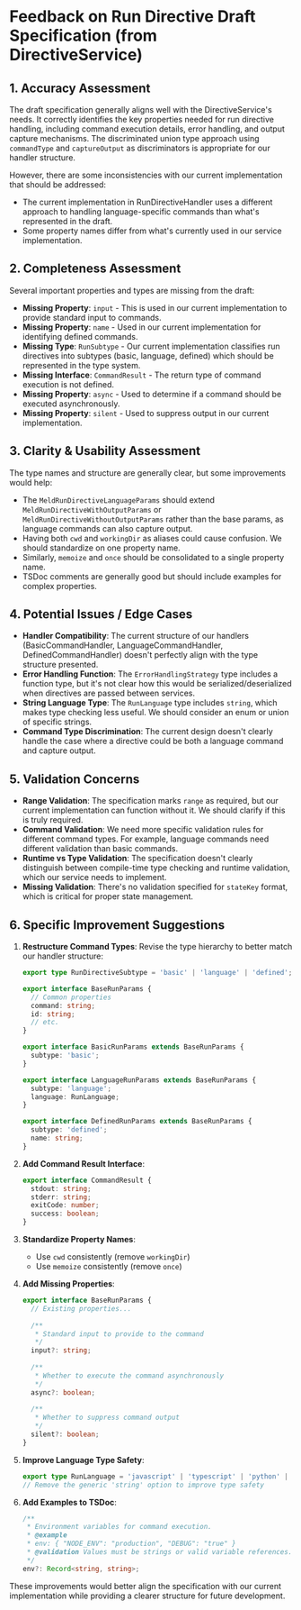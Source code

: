 # Feedback on Run Directive Draft Specification (from DirectiveService)

## 1. Accuracy Assessment

The draft specification generally aligns well with the DirectiveService's needs. It correctly identifies the key properties needed for run directive handling, including command execution details, error handling, and output capture mechanisms. The discriminated union type approach using `commandType` and `captureOutput` as discriminators is appropriate for our handler structure.

However, there are some inconsistencies with our current implementation that should be addressed:

- The current implementation in RunDirectiveHandler uses a different approach to handling language-specific commands than what's represented in the draft.
- Some property names differ from what's currently used in our service implementation.

## 2. Completeness Assessment

Several important properties and types are missing from the draft:

- **Missing Property**: `input` - This is used in our current implementation to provide standard input to commands.
- **Missing Property**: `name` - Used in our current implementation for identifying defined commands.
- **Missing Type**: `RunSubtype` - Our current implementation classifies run directives into subtypes (basic, language, defined) which should be represented in the type system.
- **Missing Interface**: `CommandResult` - The return type of command execution is not defined.
- **Missing Property**: `async` - Used to determine if a command should be executed asynchronously.
- **Missing Property**: `silent` - Used to suppress output in our current implementation.

## 3. Clarity & Usability Assessment

The type names and structure are generally clear, but some improvements would help:

- The `MeldRunDirectiveLanguageParams` should extend `MeldRunDirectiveWithOutputParams` or `MeldRunDirectiveWithoutOutputParams` rather than the base params, as language commands can also capture output.
- Having both `cwd` and `workingDir` as aliases could cause confusion. We should standardize on one property name.
- Similarly, `memoize` and `once` should be consolidated to a single property name.
- TSDoc comments are generally good but should include examples for complex properties.

## 4. Potential Issues / Edge Cases

- **Handler Compatibility**: The current structure of our handlers (BasicCommandHandler, LanguageCommandHandler, DefinedCommandHandler) doesn't perfectly align with the type structure presented.
- **Error Handling Function**: The `ErrorHandlingStrategy` type includes a function type, but it's not clear how this would be serialized/deserialized when directives are passed between services.
- **String Language Type**: The `RunLanguage` type includes `string`, which makes type checking less useful. We should consider an enum or union of specific strings.
- **Command Type Discrimination**: The current design doesn't clearly handle the case where a directive could be both a language command and capture output.

## 5. Validation Concerns

- **Range Validation**: The specification marks `range` as required, but our current implementation can function without it. We should clarify if this is truly required.
- **Command Validation**: We need more specific validation rules for different command types. For example, language commands need different validation than basic commands.
- **Runtime vs Type Validation**: The specification doesn't clearly distinguish between compile-time type checking and runtime validation, which our service needs to implement.
- **Missing Validation**: There's no validation specified for `stateKey` format, which is critical for proper state management.

## 6. Specific Improvement Suggestions

1. **Restructure Command Types**: Revise the type hierarchy to better match our handler structure:
   ```typescript
   export type RunDirectiveSubtype = 'basic' | 'language' | 'defined';
   
   export interface BaseRunParams {
     // Common properties
     command: string;
     id: string;
     // etc.
   }
   
   export interface BasicRunParams extends BaseRunParams {
     subtype: 'basic';
   }
   
   export interface LanguageRunParams extends BaseRunParams {
     subtype: 'language';
     language: RunLanguage;
   }
   
   export interface DefinedRunParams extends BaseRunParams {
     subtype: 'defined';
     name: string;
   }
   ```

2. **Add Command Result Interface**:
   ```typescript
   export interface CommandResult {
     stdout: string;
     stderr: string;
     exitCode: number;
     success: boolean;
   }
   ```

3. **Standardize Property Names**:
   - Use `cwd` consistently (remove `workingDir`)
   - Use `memoize` consistently (remove `once`)

4. **Add Missing Properties**:
   ```typescript
   export interface BaseRunParams {
     // Existing properties...
     
     /**
      * Standard input to provide to the command
      */
     input?: string;
     
     /**
      * Whether to execute the command asynchronously
      */
     async?: boolean;
     
     /**
      * Whether to suppress command output
      */
     silent?: boolean;
   }
   ```

5. **Improve Language Type Safety**:
   ```typescript
   export type RunLanguage = 'javascript' | 'typescript' | 'python' | 'shell' | 'bash' | 'powershell';
   // Remove the generic 'string' option to improve type safety
   ```

6. **Add Examples to TSDoc**:
   ```typescript
   /**
    * Environment variables for command execution.
    * @example
    * env: { "NODE_ENV": "production", "DEBUG": "true" }
    * @validation Values must be strings or valid variable references.
    */
   env?: Record<string, string>;
   ```

These improvements would better align the specification with our current implementation while providing a clearer structure for future development.